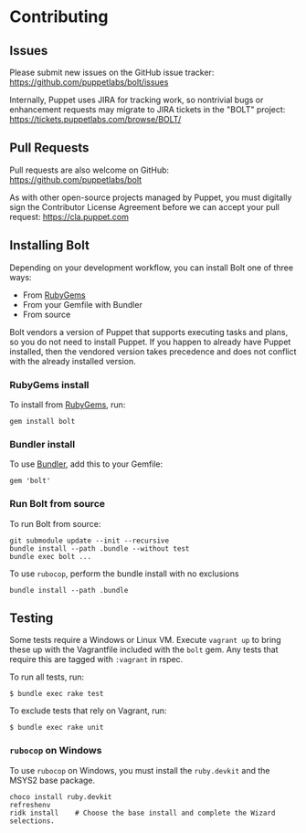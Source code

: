 # Contributing

## Issues

Please submit new issues on the GitHub issue tracker: https://github.com/puppetlabs/bolt/issues

Internally, Puppet uses JIRA for tracking work, so nontrivial bugs or enhancement 
requests may migrate to JIRA tickets in the "BOLT" project: https://tickets.puppetlabs.com/browse/BOLT/ 

## Pull Requests

Pull requests are also welcome on GitHub: https://github.com/puppetlabs/bolt

As with other open-source projects managed by Puppet, you must digitally sign the Contributor 
License Agreement before we can accept your pull request: https://cla.puppet.com

## Installing Bolt

Depending on your development workflow, you can install Bolt one of three ways:

* From [RubyGems](https://rubygems.org)
* From your Gemfile with Bundler
* From source

Bolt vendors a version of Puppet that supports executing tasks and plans, so you do not need to install Puppet. If you happen to already have Puppet installed, then the vendored version takes precedence and does not conflict with the already installed version.

### RubyGems install

To install from [RubyGems](https://rubygems.org), run:

    gem install bolt

### Bundler install

To use [Bundler](https://bundler.io), add this to your Gemfile:

    gem 'bolt'

### Run Bolt from source

To run Bolt from source:

    git submodule update --init --recursive
    bundle install --path .bundle --without test
    bundle exec bolt ...

To use `rubocop`, perform the bundle install with no exclusions

    bundle install --path .bundle

## Testing

Some tests require a Windows or Linux VM. Execute `vagrant up` to bring these up with the Vagrantfile included with the `bolt` gem. Any tests that require this are tagged with `:vagrant` in rspec.

To run all tests, run:

    $ bundle exec rake test

To exclude tests that rely on Vagrant, run:

    $ bundle exec rake unit

### `rubocop` on Windows

To use `rubocop` on Windows, you must install the `ruby.devkit` and the MSYS2 base package.

    choco install ruby.devkit
    refreshenv
    ridk install    # Choose the base install and complete the Wizard selections.



